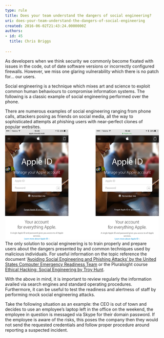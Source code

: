 ```yaml
---
type: rule
title: Does your team understand the dangers of social engineering?
uri: does-your-team-understand-the-dangers-of-social-engineering
created: 2016-06-02T21:43:24.0000000Z
authors:
- id: 45
  title: Chris Briggs

---
```


As developers when we think security we commonly become fixated with issues in the code, out of date software versions or incorrectly configured firewalls. However, we miss one glaring vulnerability which there is no patch for... our users.

Social engineering is a technique which mixes art and science to exploit common human behaviours to compromise information systems. The following is a classic example of social engineering performed over the phone.

 


 
There are numerous examples of social engineering ranging from phone calls, attackers posing as friends on social media, all the way to sophisticated attempts at phishing users with near-perfect clones of popular websites.
![ [‘Do you think the average consumer could spot the phishing site?’](https://www.troyhunt.com/its-time-that-you-vulnerable-human/) Source: Troy Hunt](social-eng.png)
The only solution to social engineering is to train properly and prepare users about the dangers presented by and common techniques used by malicious individuals. For useful information on the topic reference the document ‘[Avoiding Social Engineering and Phishing Attacks’ by the United States Computer Emergency Readiness Team](https://www.us-cert.gov/ncas/tips/ST04-014) or the Pluralsight course [Ethical Hacking: Social Engineering by Troy Hunt](http://app.pluralsight.com/courses/ethical-hacking-social-engineering).

With the above in mind, it is important to review regularly the information availed via search engines and standard operating procedures. Furthermore, it can be useful to test the readiness and alertness of staff by performing mock social engineering attacks.

Take the following situation as an example: the CEO is out of town and decides to use an employee’s laptop left in the office on the weekend, the employee in question is messaged via Skype for their domain password. If the employee is aware of the risks, this poses the company then they would not send the requested credentials and follow proper procedure around reporting a suspected incident.
